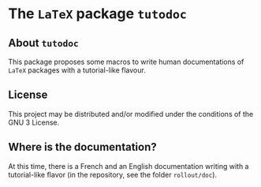 The `LaTeX` package `tutodoc`
=============================

About `tutodoc`
---------------

This package proposes some macros to write human documentations of `LaTeX` packages with a tutorial-like flavour.


License
-------

This project may be distributed and/or modified under the conditions of the GNU 3 License.


Where is the documentation?
---------------------------

At this time, there is a French and an English documentation writing with a tutorial-like flavor (in the repository, see the folder `rollout/doc`).
